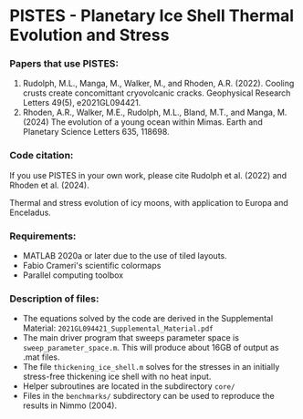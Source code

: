 # PISTES - Planetary Ice Shell Thermal Evolution and Stress
### Papers that use PISTES:
1. Rudolph, M.L., Manga, M., Walker, M., and Rhoden, A.R. (2022). Cooling crusts create concomittant cryovolcanic cracks. Geophysical Research Letters 49(5),  e2021GL094421.
2. Rhoden, A.R., Walker, M.E., Rudolph, M.L., Bland, M.T., and Manga, M. (2024) The evolution of a young ocean within Mimas. Earth and Planetary Science Letters 635, 118698.

### Code citation:
If you use PISTES in your own work, please cite Rudolph et al. (2022) and Rhoden et al. (2024).

Thermal and stress evolution of icy moons, with application to Europa and Enceladus.
### Requirements:
- MATLAB 2020a or later due to the use of tiled layouts.
- Fabio Crameri's scientific colormaps
- Parallel computing toolbox

### Description of files:
- The equations solved by the code are derived in the Supplemental Material: ```2021GL094421_Supplemental_Material.pdf```
- The main driver program that sweeps parameter space is ```sweep_parameter_space.m```. This will produce about 16GB of output as .mat files.
- The file ```thickening_ice_shell.m``` solves for the stresses in an initially stress-free thickening ice shell with no heat input.
- Helper subroutines are located in the subdirectory ```core/```
- Files in the ```benchmarks/``` subdirectory can be used to reproduce the results in Nimmo (2004).

